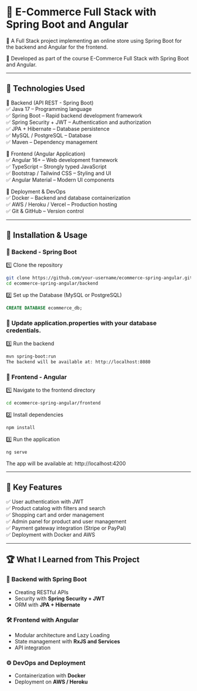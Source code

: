 # 🛒 E-Commerce Full Stack with Spring Boot and Angular
📌 A Full Stack project implementing an online store using Spring Boot for the backend and Angular for the frontend.<br>

🔹 Developed as part of the course E-Commerce Full Stack with Spring Boot and Angular.<br>

---

## 🚀 Technologies Used
🔹 Backend (API REST - Spring Boot)<br>
✅ Java 17 – Programming language<br>
✅ Spring Boot – Rapid backend development framework<br>
✅ Spring Security + JWT – Authentication and authorization<br>
✅ JPA + Hibernate – Database persistence<br>
✅ MySQL / PostgreSQL – Database<br>
✅ Maven – Dependency management<br>

🔹 Frontend (Angular Application)<br>
✅ Angular 16+ – Web development framework<br>
✅ TypeScript – Strongly typed JavaScript<br>
✅ Bootstrap / Tailwind CSS – Styling and UI<br>
✅ Angular Material – Modern UI components<br>

🔹 Deployment & DevOps<br>
✅ Docker – Backend and database containerization<br>
✅ AWS / Heroku / Vercel – Production hosting<br>
✅ Git & GitHub – Version control<br>

---

## 🔧 Installation & Usage
### 📌 Backend - Spring Boot<br>

1️⃣ Clone the repository
```bash
git clone https://github.com/your-username/ecommerce-spring-angular.git
cd ecommerce-spring-angular/backend
```
2️⃣ Set up the Database (MySQL or PostgreSQL)
```sql
CREATE DATABASE ecommerce_db;
```
### 📌 Update application.properties with your database credentials.

3️⃣ Run the backend

```bash
mvn spring-boot:run
The backend will be available at: http://localhost:8080
```
### 📌 Frontend - Angular
1️⃣ Navigate to the frontend directory

```bash
cd ecommerce-spring-angular/frontend
```
2️⃣ Install dependencies
```bash
npm install
```
3️⃣ Run the application
```bash
ng serve
```
The app will be available at: http://localhost:4200

---

## 🎯 Key Features
✅ User authentication with JWT<br>
✅ Product catalog with filters and search<br>
✅ Shopping cart and order management<br>
✅ Admin panel for product and user management<br>
✅ Payment gateway integration (Stripe or PayPal)<br>
✅ Deployment with Docker and AWS<br>

---

## 🏆 What I Learned from This Project
### 🚀 Backend with Spring Boot
- Creating RESTful APIs
- Security with **Spring Security + JWT**
- ORM with **JPA + Hibernate**

### 🛠 Frontend with Angular
- Modular architecture and Lazy Loading
- State management with **RxJS and Services**
- API integration

### ⚙️ DevOps and Deployment
- Containerization with **Docker**
- Deployment on **AWS / Heroku**
